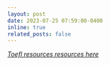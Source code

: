 ```yaml
---
layout: post
date: 2023-07-25 07:59:00-0400
inline: true
related_posts: false
---
```

[*Toefl resources resources here*](https://rutvikjoshi63.github.io/blog/2023/Toefl-repository/)